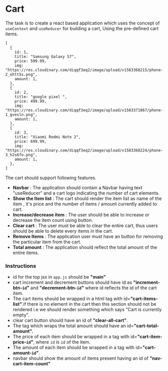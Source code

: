 
# Cart
The task is to create a react based application which uses the concept of `useContext` and `useReducer` for building a cart, Using the pre-defined cart items.

```
[
  {
    id: 1,
    title: "Samsung Galaxy S7",
    price: 599.99,
    img: "https://res.cloudinary.com/diqqf3eq2/image/upload/v1583368215/phone-2_ohtt5s.png",
    amount: 1,
  },
  {
    id: 2,
    title: "google pixel ",
    price: 499.99,
    img: "https://res.cloudinary.com/diqqf3eq2/image/upload/v1583371867/phone-1_gvesln.png",
    amount: 1,
  },
  {
    id: 3,
    title: "Xiaomi Redmi Note 2",
    price: 699.99,
    img: "https://res.cloudinary.com/diqqf3eq2/image/upload/v1583368224/phone-3_h2s6fo.png",
    amount: 1,
  },
]
```
The cart should support following features.
- <b>Navbar</b> : The application should contain a Navbar having text "useReducer" and a cart logo indicating the number of cart elements.
- <b> Show the Item list</b> : The cart should render the item list as name of the item , it's price and the number of items / amount currently added to cart.  
- <b>Increase/decrease item</b> : The user should be able to increase or decrease the item count using button.
- <b>Clear cart</b> : The user must be able to clear the entire cart, thus users should be able to delete every items in the cart.
- <b>Remove Items</b> : The application user must have an button for removing the particular item from the cart.
- <b>Total amount</b> : The application should reflect the total amount of the entire items.

 
###  Instructions

- id for the top jsx in `app.js` should be <b>"main"</b>
- cart increment and decrement buttons should have id as <b>"increment-btn-`id`" </b>and <b>"decrement-btn-`id`"</b> where id reflects the id of the cart item.
- The cart items should be wrapped in a html tag with id=<b>"cart-items-list"</b>.if there is no element in the cart then this section should not be rendered i.e we should render something which says  "Cart is currently empty".
- clear cart button should have an id of <b>"clear-all-cart"</b>.
- The tag which wraps the total amount should have an id=<b>"cart-total-amount".</b>
- The price of each item should be wrapped in a tag with id=<b>"cart-item-price-`id`"</b>, where `id` is `id` of the item.
- The amount of each item should be wrapped in a tag with id=<b>"cart-amount-`id`"</b>.
- navbar should show the amount of items present having an id of <b>"nav-cart-item-count"</b>
